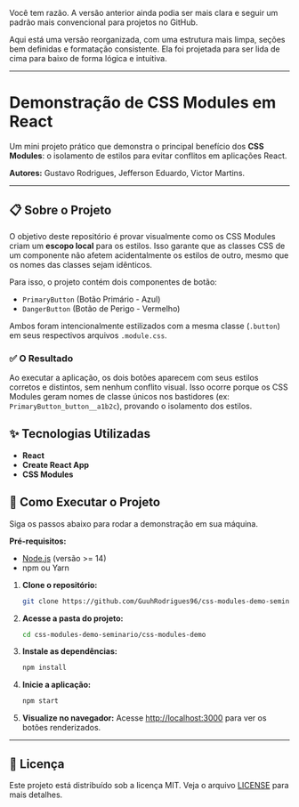 Você tem razão. A versão anterior ainda podia ser mais clara e seguir um padrão mais convencional para projetos no GitHub.

Aqui está uma versão reorganizada, com uma estrutura mais limpa, seções bem definidas e formatação consistente. Ela foi projetada para ser lida de cima para baixo de forma lógica e intuitiva.

-----

# Demonstração de CSS Modules em React

Um mini projeto prático que demonstra o principal benefício dos **CSS Modules**: o isolamento de estilos para evitar conflitos em aplicações React.

**Autores:** Gustavo Rodrigues, Jefferson Eduardo, Victor Martins.

-----

## 📋 Sobre o Projeto

O objetivo deste repositório é provar visualmente como os CSS Modules criam um **escopo local** para os estilos. Isso garante que as classes CSS de um componente não afetem acidentalmente os estilos de outro, mesmo que os nomes das classes sejam idênticos.

Para isso, o projeto contém dois componentes de botão:

  * `PrimaryButton` (Botão Primário - Azul)
  * `DangerButton` (Botão de Perigo - Vermelho)

Ambos foram intencionalmente estilizados com a mesma classe (`.button`) em seus respectivos arquivos `.module.css`.

### ✅ O Resultado

Ao executar a aplicação, os dois botões aparecem com seus estilos corretos e distintos, sem nenhum conflito visual. Isso ocorre porque os CSS Modules geram nomes de classe únicos nos bastidores (ex: `PrimaryButton_button__a1b2c`), provando o isolamento dos estilos.

## ✨ Tecnologias Utilizadas

  * **React**
  * **Create React App**
  * **CSS Modules**

## 🚀 Como Executar o Projeto

Siga os passos abaixo para rodar a demonstração em sua máquina.

**Pré-requisitos:**

  * [Node.js](https://nodejs.org/) (versão \>= 14)
  * npm ou Yarn

<!-- end list -->

1.  **Clone o repositório:**

    ```bash
    git clone https://github.com/GuuhRodrigues96/css-modules-demo-seminario.git
    ```

2.  **Acesse a pasta do projeto:**

    ```bash
    cd css-modules-demo-seminario/css-modules-demo
    ```

3.  **Instale as dependências:**

    ```bash
    npm install
    ```

4.  **Inicie a aplicação:**

    ```bash
    npm start
    ```

5.  **Visualize no navegador:**
    Acesse [http://localhost:3000](https://www.google.com/search?q=http://localhost:3000) para ver os botões renderizados.

-----

## 📄 Licença

Este projeto está distribuído sob a licença MIT. Veja o arquivo [LICENSE](https://www.google.com/search?q=LICENSE) para mais detalhes.
